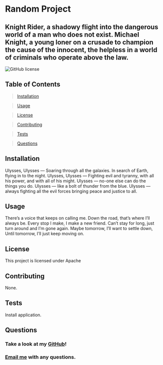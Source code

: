 # Random Project
  ## Knight Rider, a shadowy flight into the dangerous world of a man who does not exist. Michael Knight, a young loner on a crusade to champion the cause of the innocent, the helpless in a world of criminals who operate above the law.
  ![GitHub license](https://img.shields.io/badge/license-Apache-blue.svg)
  
  ## Table of Contents
  >[Installation](#installation)
  
  >[Usage](#usage)
  
  >[License](#license)
  
  >[Contributing](#contributing)
  
  >[Tests](#tests)
  
  >[Questions](#questions)
  
  ## Installation
  Ulysses, Ulysses — Soaring through all the galaxies. In search of Earth, flying in to the night. Ulysses, Ulysses — Fighting evil and tyranny, with all his power, and with all of his might. Ulysses — no-one else can do the things you do. Ulysses — like a bolt of thunder from the blue. Ulysses — always fighting all the evil forces bringing peace and justice to all.
  
  ## Usage
  There’s a voice that keeps on calling me. Down the road, that’s where I’ll always be. Every stop I make, I make a new friend. Can’t stay for long, just turn around and I’m gone again. Maybe tomorrow, I’ll want to settle down, Until tomorrow, I’ll just keep moving on. 
  
  ## License
  This project is licensed under Apache
  
  ## Contributing
  None.
  
  ## Tests
  Install application.
  
  ## Questions
  ### Take a look at my [GitHub](https://github.com/yana-mkr)!
  

  ### [Email me](mailto:yana.mkrtchyan@gmail.com) with any questions.
  